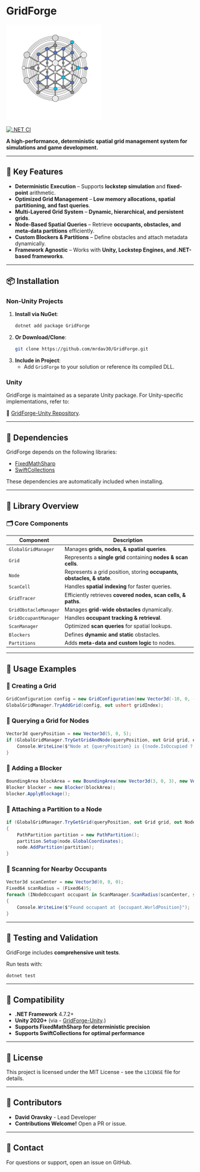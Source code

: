 # GridForge

![SwiftCollections Icon](https://raw.githubusercontent.com/mrdav30/GridForge/main/icon.png)

[![.NET CI](https://github.com/mrdav30/GridForge/actions/workflows/dotnet.yml/badge.svg?branch=main)](https://github.com/mrdav30/GridForge/actions/workflows/dotnet.yml)

**A high-performance, deterministic spatial grid management system for simulations and game development.**  

---

## 🚀 Key Features

- **Deterministic Execution** – Supports **lockstep simulation** and **fixed-point** arithmetic.
- **Optimized Grid Management** – **Low memory allocations, spatial partitioning, and fast queries**.
- **Multi-Layered Grid System** – **Dynamic, hierarchical, and persistent  grids**.
- **Node-Based Spatial Queries** – Retrieve **occupants, obstacles, and meta-data partitions** efficiently.
- **Custom Blockers & Partitions** – Define obstacles and attach metadata dynamically.
- **Framework Agnostic** – Works with **Unity, Lockstep Engines, and .NET-based frameworks**.

---

## 📦 Installation

### Non-Unity Projects

1. **Install via NuGet**:
   ```bash
   dotnet add package GridForge
   ```
2. **Or Download/Clone**:
   ```bash
   git clone https://github.com/mrdav30/GridForge.git
   ```
3. **Include in Project**:
   - Add `GridForge` to your solution or reference its compiled DLL.

### Unity

GridForge is maintained as a separate Unity package. For Unity-specific implementations, refer to:

🔗 [GridForge-Unity Repository](https://github.com/mrdav30/GridForge-Unity).

---

## 🧩 Dependencies

GridForge depends on the following libraries:

- [FixedMathSharp](https://github.com/mrdav30/FixedMathSharp)
- [SwiftCollections](https://github.com/mrdav30/SwiftCollections)

These dependencies are automatically included when installing.

---

## 📖 Library Overview

### **🗂 Core Components**

| Component | Description |
|-----------|------------|
| `GlobalGridManager` | Manages **grids, nodes, & spatial queries**. |
| `Grid` | Represents a **single grid** containing **nodes & scan cells**. |
| `Node` | Represents a grid position, storing **occupants, obstacles, & state**. |
| `ScanCell` | Handles **spatial indexing** for faster queries. |
| `GridTracer` | Efficiently retrieves **covered nodes, scan cells, & paths**. |
| `GridObstacleManager` | Manages **grid-wide obstacles** dynamically. |
| `GridOccupantManager` | Handles **occupant tracking & retrieval**. |
| `ScanManager` | Optimized **scan queries** for spatial lookups. |
| `Blockers` | Defines **dynamic and static** obstacles. |
| `Partitions` | Adds **meta-data and custom logic** to nodes. |
---

## 📖 Usage Examples

### **🔹 Creating a Grid**
```csharp
GridConfiguration config = new GridConfiguration(new Vector3d(-10, 0, -10), new Vector3d(10, 0, 10));
GlobalGridManager.TryAddGrid(config, out ushort gridIndex);
```

### **🔹 Querying a Grid for Nodes**
```csharp
Vector3d queryPosition = new Vector3d(5, 0, 5);
if (GlobalGridManager.TryGetGridAndNode(queryPosition, out Grid grid, out Node node))
	Console.WriteLine($"Node at {queryPosition} is {(node.IsOccupied ? "occupied" : "empty")}");
}
```

### **🔹 Adding a Blocker**
```csharp
BoundingArea blockArea = new BoundingArea(new Vector3d(3, 0, 3), new Vector3d(5, 0, 5));
Blocker blocker = new Blocker(blockArea);
blocker.ApplyBlockage();
```

### **🔹 Attaching a Partition to a Node**
```csharp
if (GlobalGridManager.TryGetGrid(queryPosition, out Grid grid, out Node node))
{
    PathPartition partition = new PathPartition();
    partition.Setup(node.GlobalCoordinates);
    node.AddPartition(partition);
}
```

### **🔹 Scanning for Nearby Occupants**
```csharp
Vector3d scanCenter = new Vector3d(0, 0, 0);
Fixed64 scanRadius = (Fixed64)5;
foreach (INodeOccupant occupant in ScanManager.ScanRadius(scanCenter, scanRadius))
{
    Console.WriteLine($"Found occupant at {occupant.WorldPosition}");
}
```

---

## 🧪 Testing and Validation

GridForge includes **comprehensive unit tests**.

Run tests with:
```bash
dotnet test
```

---

## 🔄 Compatibility

- **.NET Framework** 4.7.2+
- **Unity 2020+** (via - [GridForge-Unity](https://github.com/mrdav30/GridForge-Unity).)
- **Supports FixedMathSharp for deterministic precision**
- **Supports SwiftCollections for optimal performance**

---

## 📄 License

This project is licensed under the MIT License - see the `LICENSE` file for details.

---

## 👥 Contributors

- **David Oravsky** - Lead Developer
- **Contributions Welcome!** Open a PR or issue.

---

## 📧 Contact

For questions or support, open an issue on GitHub.

